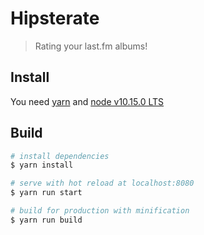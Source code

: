 # Hipsterate

> Rating your last.fm albums!

## Install

You need [yarn](https://yarnpkg.com/lang/en/) and [node v10.15.0 LTS](https://nodejs.org/ko/)

## Build

```bash
# install dependencies
$ yarn install

# serve with hot reload at localhost:8080
$ yarn run start

# build for production with minification
$ yarn run build
```
